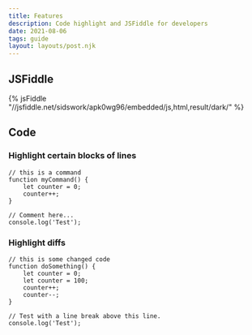 ```yaml
---
title: Features
description: Code highlight and JSFiddle for developers
date: 2021-08-06
tags: guide
layout: layouts/post.njk
---
```


## JSFiddle

{% jsFiddle "//jsfiddle.net/sidswork/apk0wg96/embedded/js,html,result/dark/" %}

## Code

### Highlight certain blocks of lines

```js/2-3
// this is a command
function myCommand() {
	let counter = 0;
	counter++;
}

// Comment here...
console.log('Test');
```

### Highlight diffs

```js/2,4/3,5
// this is some changed code
function doSomething() {
    let counter = 0;
    let counter = 100;
    counter++;
    counter--;
}

// Test with a line break above this line.
console.log('Test');
```
